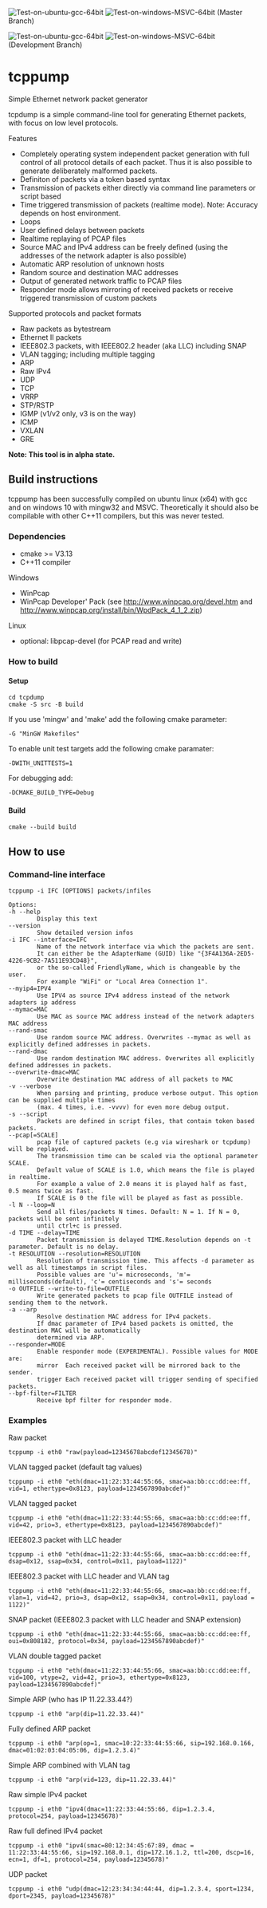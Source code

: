 ![Test-on-ubuntu-gcc-64bit](https://github.com/amartin755/tcppump/workflows/Test-on-ubuntu-gcc-64bit/badge.svg)
![Test-on-windows-MSVC-64bit](https://github.com/amartin755/tcppump/workflows/Test-on-windows-MSVC-64bit/badge.svg)
(Master Branch)

![Test-on-ubuntu-gcc-64bit](https://github.com/amartin755/tcppump/workflows/Test-on-ubuntu-gcc-64bit/badge.svg?branch=devel)
![Test-on-windows-MSVC-64bit](https://github.com/amartin755/tcppump/workflows/Test-on-windows-MSVC-64bit/badge.svg?branch=devel)
(Development Branch)

# tcppump
Simple Ethernet network packet generator

tcpdump is a simple command-line tool for generating Ethernet packets, with focus on low level protocols.

Features
* Completely operating system independent packet generation with full control of all protocol details of each packet. Thus it is also possible to generate deliberately malformed packets.
* Definiton of packets via a token based syntax
* Transmission of packets either directly via command line parameters or script based
* Time triggered transmission of packets (realtime mode). Note: Accuracy depends on host environment.
* Loops
* User defined delays between packets
* Realtime replaying of PCAP files
* Source MAC and IPv4 address can be freely defined (using the addresses of the network adapter is also possible)
* Automatic ARP resolution of unknown hosts
* Random source and destination MAC addresses
* Output of generated network traffic to PCAP files
* Responder mode allows mirroring of received packets or receive triggered transmission of custom packets

Supported protocols and packet formats
* Raw packets as bytestream
* Ethernet II packets
* IEEE802.3 packets, with IEEE802.2 header (aka LLC) including SNAP
* VLAN tagging; including multiple tagging
* ARP
* Raw IPv4
* UDP
* TCP
* VRRP
* STP/RSTP
* IGMP (v1/v2 only, v3 is on the way)
* ICMP
* VXLAN
* GRE

**Note: This tool is in alpha state.**

## Build instructions
tcppump has been successfully compiled on ubuntu linux (x64) with gcc and on windows 10 with mingw32 and MSVC.
Theoretically it should also be compilable with other C++11 compilers, but this was never tested.

### Dependencies
* cmake >= V3.13
* C++11 compiler

Windows
* WinPcap
* WinPcap Developer' Pack (see http://www.winpcap.org/devel.htm and http://www.winpcap.org/install/bin/WpdPack_4_1_2.zip)

Linux
* optional: libpcap-devel (for PCAP read and write)

### How to build
#### Setup

    cd tcpdump
    cmake -S src -B build

If you use 'mingw' and 'make' add the following cmake parameter:

    -G "MinGW Makefiles"

To enable unit test targets add the following cmake paramater:

    -DWITH_UNITTESTS=1

For debugging add:

    -DCMAKE_BUILD_TYPE=Debug

#### Build

    cmake --build build


## How to use
### Command-line interface
    tcppump -i IFC [OPTIONS] packets/infiles

    Options:
    -h --help
            Display this text
    --version
            Show detailed version infos
    -i IFC --interface=IFC
            Name of the network interface via which the packets are sent.
            It can either be the AdapterName (GUID) like "{3F4A136A-2ED5-4226-9CB2-7A511E93CD48}",
            or the so-called FriendlyName, which is changeable by the user.
            For example "WiFi" or "Local Area Connection 1".
    --myip4=IPV4
            Use IPV4 as source IPv4 address instead of the network adapters ip address
    --mymac=MAC
            Use MAC as source MAC address instead of the network adapters MAC address
    --rand-smac
            Use random source MAC address. Overwrites --mymac as well as explicitly defined addresses in packets.
    --rand-dmac
            Use random destination MAC address. Overwrites all explicitly defined addresses in packets.
    --overwrite-dmac=MAC
            Overwrite destination MAC address of all packets to MAC
    -v --verbose
            When parsing and printing, produce verbose output. This option can be supplied multiple times
            (max. 4 times, i.e. -vvvv) for even more debug output.
    -s --script
            Packets are defined in script files, that contain token based packets.
    --pcap[=SCALE]
            pcap file of captured packets (e.g via wireshark or tcpdump) will be replayed.
            The transmission time can be scaled via the optional parameter SCALE.
            Default value of SCALE is 1.0, which means the file is played in realtime.
            For example a value of 2.0 means it is played half as fast, 0.5 means twice as fast.
            If SCALE is 0 the file will be played as fast as possible.
    -l N --loop=N
            Send all files/packets N times. Default: N = 1. If N = 0, packets will be sent infinitely
            until ctrl+c is pressed.
    -d TIME --delay=TIME
            Packet transmission is delayed TIME.Resolution depends on -t parameter. Default is no delay.
    -t RESOLUTION --resolution=RESOLUTION
            Resolution of transmission time. This affects -d parameter as well as all timestamps in script files.
            Possible values are 'u'= microseconds, 'm'= milliseconds(default), 'c'= centiseconds and 's'= seconds
    -o OUTFILE --write-to-file=OUTFILE
            Write generated packets to pcap file OUTFILE instead of sending them to the network.
    -a --arp
            Resolve destination MAC address for IPv4 packets.
            If dmac parameter of IPv4 based packets is omitted, the destination MAC will be automatically
            determined via ARP.
    --responder=MODE
            Enable responder mode (EXPERIMENTAL). Possible values for MODE are:
            mirror  Each received packet will be mirrored back to the sender.
            trigger Each received packet will trigger sending of specified packets.
    --bpf-filter=FILTER
            Receive bpf filter for responder mode.

### Examples

Raw packet

    tcppump -i eth0 "raw(payload=12345678abcdef12345678)"

VLAN tagged packet (default tag values)

    tcppump -i eth0 "eth(dmac=11:22:33:44:55:66, smac=aa:bb:cc:dd:ee:ff, vid=1, ethertype=0x8123, payload=1234567890abcdef)"

VLAN tagged packet

    tcppump -i eth0 "eth(dmac=11:22:33:44:55:66, smac=aa:bb:cc:dd:ee:ff, vid=42, prio=3, ethertype=0x8123, payload=1234567890abcdef)"

IEEE802.3 packet with LLC header

    tcppump -i eth0 "eth(dmac=11:22:33:44:55:66, smac=aa:bb:cc:dd:ee:ff, dsap=0x12, ssap=0x34, control=0x11, payload=1122)"

IEEE802.3 packet with LLC header and VLAN tag

    tcppump -i eth0 "eth(dmac=11:22:33:44:55:66, smac=aa:bb:cc:dd:ee:ff, vlan=1, vid=42, prio=3, dsap=0x12, ssap=0x34, control=0x11, payload = 1122)"

SNAP packet (IEEE802.3 packet with LLC header and SNAP extension)

    tcppump -i eth0 "eth(dmac=11:22:33:44:55:66, smac=aa:bb:cc:dd:ee:ff, oui=0x808182, protocol=0x34, payload=1234567890abcdef)"

VLAN double tagged packet

    tcppump -i eth0 "eth(dmac=11:22:33:44:55:66, smac=aa:bb:cc:dd:ee:ff, vid=100, vtype=2, vid=42, prio=3, ethertype=0x8123, payload=1234567890abcdef)"

Simple ARP (who has IP 11.22.33.44?)

    tcppump -i eth0 "arp(dip=11.22.33.44)"

Fully defined ARP packet

    tcppump -i eth0 "arp(op=1, smac=10:22:33:44:55:66, sip=192.168.0.166, dmac=01:02:03:04:05:06, dip=1.2.3.4)"

Simple ARP combined with VLAN tag

    tcppump -i eth0 "arp(vid=123, dip=11.22.33.44)"

Raw simple IPv4 packet

    tcppump -i eth0 "ipv4(dmac=11:22:33:44:55:66, dip=1.2.3.4, protocol=254, payload=12345678)"

Raw full defined IPv4 packet

    tcppump -i eth0 "ipv4(smac=80:12:34:45:67:89, dmac = 11:22:33:44:55:66, sip=192.168.0.1, dip=172.16.1.2, ttl=200, dscp=16, ecn=1, df=1, protocol=254, payload=12345678)"

UDP packet

    tcppump -i eth0 "udp(dmac=12:23:34:34:44:44, dip=1.2.3.4, sport=1234, dport=2345, payload=12345678)"
